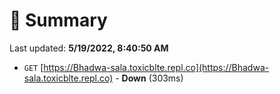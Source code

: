# 📖 Summary
Last updated: **5/19/2022, 8:40:50 AM**

- `GET` [https://Bhadwa-sala.toxicblte.repl.co](https://Bhadwa-sala.toxicblte.repl.co) - **Down** (303ms)
